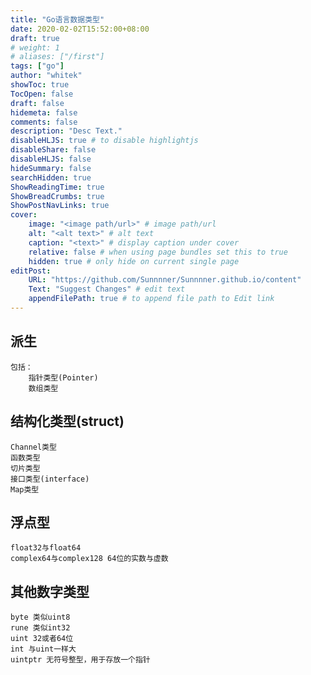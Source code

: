 ```yaml
---
title: "Go语言数据类型"
date: 2020-02-02T15:52:00+08:00
draft: true
# weight: 1
# aliases: ["/first"]
tags: ["go"]
author: "whitek"
showToc: true
TocOpen: false
draft: false
hidemeta: false
comments: false
description: "Desc Text."
disableHLJS: true # to disable highlightjs
disableShare: false
disableHLJS: false
hideSummary: false
searchHidden: true
ShowReadingTime: true
ShowBreadCrumbs: true
ShowPostNavLinks: true
cover:
    image: "<image path/url>" # image path/url
    alt: "<alt text>" # alt text
    caption: "<text>" # display caption under cover
    relative: false # when using page bundles set this to true
    hidden: true # only hide on current single page
editPost:
    URL: "https://github.com/Sunnnner/Sunnnner.github.io/content"
    Text: "Suggest Changes" # edit text
    appendFilePath: true # to append file path to Edit link
---
```


## 派生
    包括：
        指针类型(Pointer)
        数组类型

## 结构化类型(struct)

    Channel类型
    函数类型
    切片类型
    接口类型(interface)
    Map类型

## 浮点型

    float32与float64
    complex64与complex128 64位的实数与虚数

## 其他数字类型
    byte 类似uint8
    rune 类似int32
    uint 32或者64位
    int 与uint一样大
    uintptr 无符号整型，用于存放一个指针
